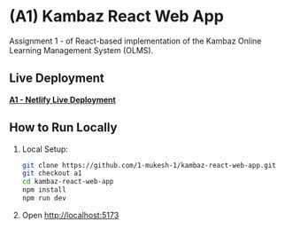 # (A1) Kambaz React Web App

Assignment 1 - of React-based implementation of the Kambaz Online Learning Management System (OLMS).

## Live Deployment

**[A1 - Netlify Live Deployment](https://a1--cs5610-kambaz-react-web-app.netlify.app/)**


## How to Run Locally

1.  Local Setup:
    ```bash
    git clone https://github.com/1-mukesh-1/kambaz-react-web-app.git
    git checkout a1
    cd kambaz-react-web-app
    npm install
    npm run dev
    ```
2.  Open [http://localhost:5173](http://localhost:5173)